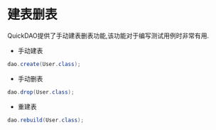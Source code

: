 # 建表删表

QuickDAO提供了手动建表删表功能,该功能对于编写测试用例时非常有用.

* 手动建表

```java
dao.create(User.class);
```

* 手动删表

```java
dao.drop(User.class);
```

* 重建表

```java
dao.rebuild(User.class);
```

